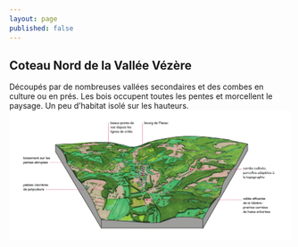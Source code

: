 ```yaml
---
layout: page
published: false
---
```


## Coteau Nord de la Vallée Vézère

Découpés par de nombreuses vallées secondaires et des combes en culture ou en prés.
Les bois occupent toutes les pentes et morcellent  le paysage. Un peu d’habitat isolé sur les hauteurs.
![](/data/images/9/architecture/9_ARCHITECTURE_bloc2.png)
